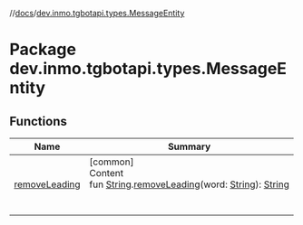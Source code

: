 //[docs](../../index.md)/[dev.inmo.tgbotapi.types.MessageEntity](index.md)



# Package dev.inmo.tgbotapi.types.MessageEntity  


## Functions  
  
|  Name |  Summary | 
|---|---|
| <a name="dev.inmo.tgbotapi.types.MessageEntity//removeLeading/kotlin.String#kotlin.String/PointingToDeclaration/"></a>[removeLeading](remove-leading.md)| <a name="dev.inmo.tgbotapi.types.MessageEntity//removeLeading/kotlin.String#kotlin.String/PointingToDeclaration/"></a>[common]  <br>Content  <br>fun [String](https://kotlinlang.org/api/latest/jvm/stdlib/kotlin/-string/index.html).[removeLeading](remove-leading.md)(word: [String](https://kotlinlang.org/api/latest/jvm/stdlib/kotlin/-string/index.html)): [String](https://kotlinlang.org/api/latest/jvm/stdlib/kotlin/-string/index.html)  <br><br><br>|

